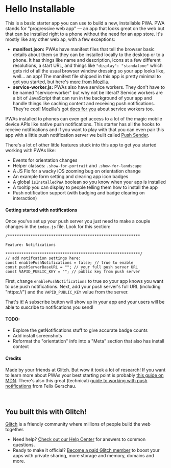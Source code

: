 # Hello Installable

This is a basic starter app you can use to build a new, installable PWA. PWA stands for "progressive
web app" — an app that looks great on the web but that can be installed right to a phone without the need
for an app store. It's mostly like any other web ap, with a few exceptions:

- **manifest.json:** PWAs have manifest files that tell the browser basic details about them so they can
  be installed locally to the desktop or to a phone. It has things like name and description, icons at a
  few different resolutions, a start URL, and things like `"display": "standalone"` which gets rid of all
  the usual browser window dressing so your app looks like, well... an app! The manifest file shipped in
  this app is pretty minimal to get you started, but here's
  [more from Mozilla](https://developer.mozilla.org/en-US/docs/Web/Manifest).
- **service-worker.js:** PWAs also have service workers. They don't have to be named "service-worker" but
  why not be literal? Service workers are a bit of JavaScript that can run in the background of your app
  and handle things like caching content and receiving push notifications. They're cool! Mozilla's got
  [docs for you](https://developer.mozilla.org/en-US/docs/Web/API/Service_Worker_API/Using_Service_Workers)
  about service workers too.

PWAs installed to phones can even get access to a lot of the magic mobile device APIs like native push
notifications. This starter has all the hooks to receive notifications and if you want to play with that
you can even pair this app with a little push notification server we built called
[Push Sender](https://glitch.com/edit/#!/glitch-push-sender).

There's a lot of other little features stuck into this app to get you started working with PWAs like:

- Events for orientation changes
- Helper classes: `.show-for-portrait` and `.show-for-landscape`
- A JS Fix for a wacky iOS zooming bug on orientation change
- An example form setting and clearing app icon badges
- A global `isInstalledPWA` boolean so you know when your app is installed
- A tooltip you can display to people telling them how to install the app
- Push notification support (with badging and badge clearing on interaction)

#### Getting started with notifications

Once you've set up your push server you just need to make a couple changes in the 
`index.js` file. Look for this section:
```
/**********************************************************

Feature: Notifications

***********************************************************/
// add notifcation settings here:
const enablePushNotifications = false; // true to enable
const pushServerBaseURL = ""; // your full push server URL
const VAPID_PUBLIC_KEY = ""; // public key from push server
```
First, change `enablePushNotifications` to true so your app knows you want to use
push notifications. Next, add your push server's full URL (including "https://") and 
the `VAPID_PUBLIC_KEY` value from the server. 

That's it! A subscribe button will show up in your app and your users will be able to
suscribe to notifications you send!

#### TODO:

- Explore the getNotifications stuff to give accurate badge counts
- Add install screenshots
- Reformat the "orientation" info into a "Meta" section that also has install context

#### Credits

Made by your friends at Glitch. But wow it took a lot of research! If you want to learn more about PWAs
your best starting point is probably
[this guide on MDN](https://developer.mozilla.org/en-US/docs/Web/Progressive_web_apps). There's also this
great (technical) [guide to working with push notifications](https://felixgerschau.com/web-push-notifications-tutorial/)
from Felix Gerschau.

&nbsp;

## You built this with Glitch!

[Glitch](https://glitch.com) is a friendly community where millions of people build the web together.

- Need help? [Check out our Help Center](https://help.glitch.com/) for answers to common questions.
- Ready to make it official? [Become a paid Glitch member](https://glitch.com/pricing) to boost your apps with private sharing, more storage and memory, domains and more.
